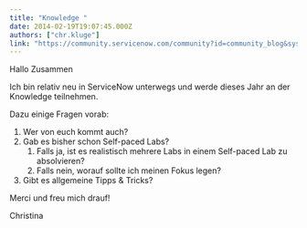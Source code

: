 ```yaml
---
title: "Knowledge "
date: 2014-02-19T19:07:45.000Z
authors: ["chr.kluge"]
link: "https://community.servicenow.com/community?id=community_blog&sys_id=d86e6eaddbd0dbc01dcaf3231f96192f"
---
```

<p>Hallo Zusammen</p><p></p><p>Ich bin relativ neu in ServiceNow unterwegs und werde dieses Jahr an der Knowledge teilnehmen.</p><p>Dazu einige Fragen vorab:</p><p></p><ol><li>Wer von euch kommt auch?</li><li>Gab es bisher schon Self-paced Labs? <ol><li>Falls ja, ist es realistisch mehrere Labs in einem Self-paced Lab zu absolvieren?</li><li>Falls nein, worauf sollte ich meinen Fokus legen?</li></ol></li><li>Gibt es allgemeine Tipps &amp; Tricks?</li></ol><p></p><p>Merci und freu mich drauf!</p><p>Christina</p>